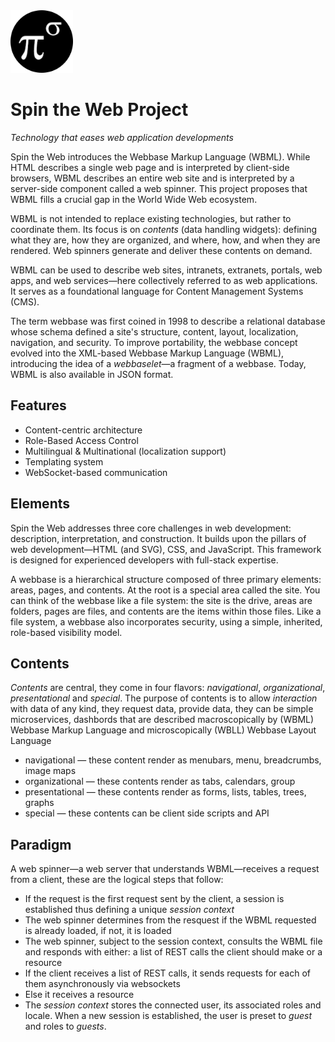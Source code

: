 <img src="./public/media/Logo-bn_128x128.png" width="100p">

# Spin the Web Project
_Technology that eases web application developments_

Spin the Web introduces the Webbase Markup Language (WBML). While HTML describes a single web page and is interpreted by client-side browsers, WBML describes an entire web site and is interpreted by a server-side component called a web spinner. This project proposes that WBML fills a crucial gap in the World Wide Web ecosystem.

WBML is not intended to replace existing technologies, but rather to coordinate them. Its focus is on _contents_ (data handling widgets): defining what they are, how they are organized, and where, how, and when they are rendered. Web spinners generate and deliver these contents on demand.

WBML can be used to describe web sites, intranets, extranets, portals, web apps, and web services—here collectively referred to as web applications. It serves as a foundational language for Content Management Systems (CMS).

The term webbase was first coined in 1998 to describe a relational database whose schema defined a site's structure, content, layout, localization, navigation, and security. To improve portability, the webbase concept evolved into the XML-based Webbase Markup Language (WBML), introducing the idea of a _webbaselet_—a fragment of a webbase. Today, WBML is also available in JSON format.

## Features
* Content-centric architecture
* Role-Based Access Control
* Multilingual & Multinational (localization support)
* Templating system
* WebSocket-based communication

## Elements
Spin the Web addresses three core challenges in web development: description, interpretation, and construction. It builds upon the pillars of web development—HTML (and SVG), CSS, and JavaScript. This framework is designed for experienced developers with full-stack expertise.

A webbase is a hierarchical structure composed of three primary elements: areas, pages, and contents. At the root is a special area called the site. You can think of the webbase like a file system: the site is the drive, areas are folders, pages are files, and contents are the items within those files. Like a file system, a webbase also incorporates security, using a simple, inherited, role-based visibility model.

## Contents
_Contents_ are central, they come in four flavors: _navigational_, _organizational_, _presentational_ and _special_. The purpose of contents is to allow _interaction_ with data of any kind, they request data, provide data, they can be simple microservices, dashbords that are described macroscopically by (WBML) Webbase Markup Language and microscopically (WBLL) Webbase Layout Language

* navigational &mdash; these content render as menubars, menu, breadcrumbs, image maps
* organizational &mdash; these contents render as tabs, calendars, group
* presentational &mdash; these contents render as forms, lists, tables, trees, graphs 
* special &mdash; these contents can be client side scripts and API

## Paradigm
A web spinner&mdash;a web server that understands WBML&mdash;receives a request from a client, these are the logical steps that follow: 
* If the request is the first request sent by the client, a session is established thus defining a unique _session context_
* The web spinner determines from the resquest if the WBML requested is already loaded, if not, it is loaded
* The web spinner, subject to the session context, consults the WBML file and responds with either: a list of REST calls the client should make or a resource
* If the client receives a list of REST calls, it sends requests for each of them asynchronously via websockets
* Else it receives a resource
* The _session context_ stores the connected user, its associated roles and locale. When a new session is established, the user is preset to _guest_ and roles to _guests_.

